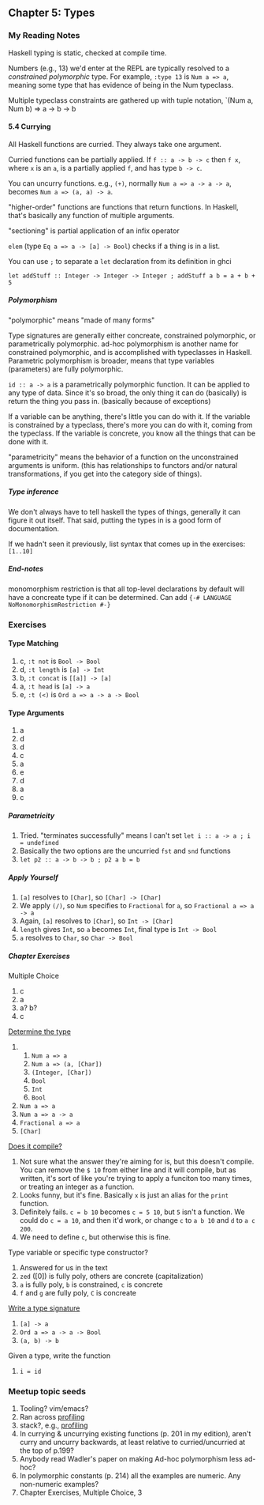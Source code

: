## Chapter 5: Types

### My Reading Notes

Haskell typing is static, checked at compile time.

Numbers (e.g., 13) we'd enter at the REPL are typically resolved to a _constrained polymorphic_ type.
For example, `:type 13` is `Num a => a`, meaning some type that has evidence of being in the Num typeclass.

Multiple typeclass constraints are gathered up with tuple notation,
`(Num a, Num b) => a -> b -> b

#### 5.4 Currying 

All Haskell functions are curried. They always take one argument.

Curried functions can be partially applied. If `f :: a -> b -> c` then
`f x`, where `x` is an `a`, is a partially applied `f`, and has type `b -> c`.

You can uncurry functions. e.g., `(+)`, normally `Num a => a -> a -> a`, becomes `Num a => (a, a) -> a`.

"higher-order" functions are functions that return functions. In Haskell, that's
basically any function of multiple arguments.

"sectioning" is partial application of an infix operator

`elem` (type `Eq a => a -> [a] -> Bool`) checks if a thing is in a list.

You can use `;` to separate a `let` declaration from its definition in ghci

    let addStuff :: Integer -> Integer -> Integer ; addStuff a b = a + b + 5

##### Polymorphism

"polymorphic" means "made of many forms"

Type signatures are generally either concreate, constrained polymorphic, or parametrically polymorphic.
ad-hoc polymorphism is another name for constrained polymorphic, and is accomplished with typeclasses
in Haskell. Parametric polymorphism is broader, means that type variables (parameters) are fully
polymorphic.

`id :: a -> a` is a parametrically polymorphic function. It can be applied to any type of data.
Since it's so broad, the only thing it can do (basically) is return the thing you pass in.
(basically because of exceptions)

If a variable can be anything, there's little you can do with it. If the variable is constrained
by a typeclass, there's more you can do with it, coming from the typeclass. If the variable is
concrete, you know all the things that can be done with it.

"parametricity" means the behavior of a function on the unconstrained arguments is uniform.
(this has relationships to functors and/or natural transformations, if you get into the
category side of things).

##### Type inference

We don't always have to tell haskell the types of things, generally it can figure it out itself.
That said, putting the types in is a good form of documentation.

If we hadn't seen it previously, list syntax that comes up in the exercises: `[1..10]`

##### End-notes

monomorphism restriction is that all top-level declarations by default will have a
concreate type if it can be determined. Can add `{-# LANGUAGE NoMonomorphismRestriction #-}`

### Exercises

#### Type Matching

1. c, `:t not` is `Bool -> Bool`
2. d, `:t length` is `[a] -> Int`
3. b, `:t concat` is `[[a]] -> [a]`
4. a, `:t head` is `[a] -> a`
5. e, `:t (<)` is `Ord a => a -> a -> Bool`

#### Type Arguments

1. a
2. d
3. d
4. c
5. a
6. e
7. d
8. a
9. c

##### Parametricity

1. Tried. "terminates successfully" means I can't set `let i :: a -> a ; i = undefined`
2. Basically the two options are the uncurried `fst` and `snd` functions
3. `let p2 :: a -> b -> b ; p2 a b = b`

##### Apply Yourself

1. `[a]` resolves to `[Char]`, so `[Char] -> [Char]`
2. We apply `(/)`, so `Num` specifies to `Fractional` for `a`, so `Fractional a => a -> a`
3. Again, `[a]` resolves to `[Char]`, so `Int -> [Char]`
4. `length` gives `Int`, so `a` becomes `Int`, final type is `Int -> Bool`
5. `a` resolves to `Char`, so `Char -> Bool`

##### Chapter Exercises

Multiple Choice

1. c
2. a
3. a? b?
4. c

[Determine the type](chExDtT.hs)

1.
    1. `Num a => a`
    2. `Num a => (a, [Char])`
    3. `(Integer, [Char])`
    4. `Bool`
    5. `Int`
    6. `Bool`
2. `Num a => a`
3. `Num a => a -> a`
4. `Fractional a => a`
5. `[Char]`

[Does it compile?](chExDiC.hs)

1. Not sure what the answer they're aiming for is, but this doesn't compile. You can remove
    the `$ 10` from either line and it will compile, but as written, it's sort of like you're
    trying to apply a funciton too many times, or treating an integer as a function.
2. Looks funny, but it's fine. Basically `x` is just an alias for the `print` function.
3. Definitely fails. `c = b 10` becomes `c = 5 10`, but `5` isn't a function. We could do
    `c = a 10`, and then it'd work, or change `c` to `a b 10` and `d` to `a c 200`.
4. We need to define `c`, but otherwise this is fine.

Type variable or specific type constructor?

1. Answered for us in the text
2. `zed` ([0]) is fully poly, others are concrete (capitalization)
3. `a` is fully poly, `b` is constrained, `c` is concrete
4. `f` and `g` are fully poly, `C` is concreate

[Write a type signature](chExWaTS.hs)

1. `[a] -> a`
2. `Ord a => a -> a -> Bool`
3. `(a, b) -> b`

Given a type, write the function

1. `i = id`

### Meetup topic seeds

1. Tooling? vim/emacs?
2. Ran across [profiling](https://downloads.haskell.org/~ghc/latest/docs/html/users_guide/profiling.html#cost-centres)
3. stack?, e.g., [profiling](https://github.com/commercialhaskell/stack/blob/master/doc/GUIDE.md#debugging)
4. In currying & uncurrying existing functions (p. 201 in my edition), aren't curry and uncurry backwards,
    at least relative to curried/uncurried at the top of p.199?
5. Anybody read Wadler's paper on making Ad-hoc polymorphism less ad-hoc?
6. In polymorphic constants (p. 214) all the examples are numeric. Any non-numeric examples?
7. Chapter Exercises, Multiple Choice, 3
